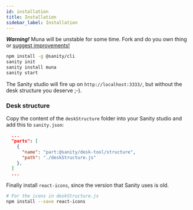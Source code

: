 ```yaml
---
id: installation
title: Installation
sidebar_label: Installation
---
```


***Warning!*** Muna will be unstable for some time. Fork and do you own thing or [suggest improvements!](https://github.com/tarjelavik/sanity-plugin-muna/issues) 

```bash
npm install -g @sanity/cli
sanity init
sanity install muna
sanity start
```

The Sanity studio will fire up on `http://localhost:3333/`, but without the desk structure you deserve ;-).

### Desk structure

Copy the content of the `deskStructure` folder into your Sanity studio and add this to `sanity.json`:

```json
  ...
  "parts": [
    {
      "name": "part:@sanity/desk-tool/structure",
      "path": "./deskStructure.js"
    },
  ]
  ...
```

Finally install `react-icons`, since the version that Sanity uses is old.

```bash
# For the icons in deskStructure.js
npm install --save react-icons
```
